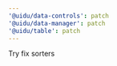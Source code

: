 ```yaml
---
'@uidu/data-controls': patch
'@uidu/data-manager': patch
'@uidu/table': patch
---
```


Try fix sorters
